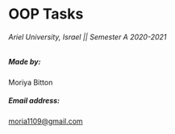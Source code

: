 # OOP Tasks

###### Ariel University, Israel || Semester A 2020-2021

##### Made by: 

Moriya Bitton

##### Email address: 

moria1109@gmail.com
